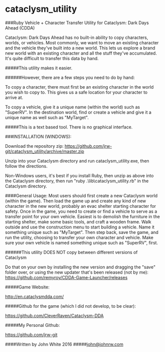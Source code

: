 # cataclysm_utility

###Ruby Vehicle + Character Transfer Utility for Cataclysm: Dark Days Ahead (CDDA)

Cataclysm: Dark Days Ahead has no built-in ability to copy characters, worlds, or vehicles. 
Most commonly, we want to move an existing character and the vehicle they've built into a new world.
This lets us explore a brand new world with an existing character and all the stuff they've accumulated.
It's quite difficult to transfer this data by hand. 

#####This utility makes it easier. 

######However, there are a few steps you need to do by hand: 

To copy a character, there must first be an existing character in the world you wish to copy to.
This gives us a safe location for your character to arrive at.

To copy a vehicle, give it a unique name (within the world) such as "SuperRV". In the destination
world, find or create a vehicle and give it a unique name as well such as "MyTarget".

#####This is a text based tool. There is no graphical interface.

###INSTALLATION (WINDOWS):

Download the repository zip:
https://github.com/jrw-git/cataclysm_utility/archive/master.zip

Unzip into your Cataclysm directory and run cataclysm_utility.exe, then follow the directions.

Non-Windows users, it's best if you install Ruby, then
unzip as above into the Cataclysm directory, then run 
"ruby .\lib\cataclysm_utility.rb" in the Cataclysm directory.

####General Usage:
Most users should first create a new Cataclysm world (within the game). Then load the game up and create
any kind of new character in the new world, probably an evac shelter starting character for safety.
Once in the game, you need to create or find a vehicle to serve as a transfer point for your own vehicle.
Easiest is to demolish the furniture in the starting shelter, make some basic tools, and craft a wooden frame.
Walk outside and use the construction menu to start building a vehicle. Name it something unique
such as "MyTarget". Then step back, save the game, and run the utility, choosing to transfer your own
character and vehicle. Make sure your own vehicle is named something unique such as "SuperRV", first.

######This utility DOES NOT copy between different versions of Cataclysm

Do that on your own by installing the new version and dragging the "save" folder over,
or using the new updater that's been released (not by me):
 https://github.com/remyroy/CDDA-Game-Launcher/releases

 
#####Game Website:

http://en.cataclysmdda.com/


#####Github for the game (which I did not develop, to be clear):

https://github.com/CleverRaven/Cataclysm-DDA


#####My Personal Github:

https://github.com/jrw-git

####Written by John White 2016 
#####john@johnrw.com
